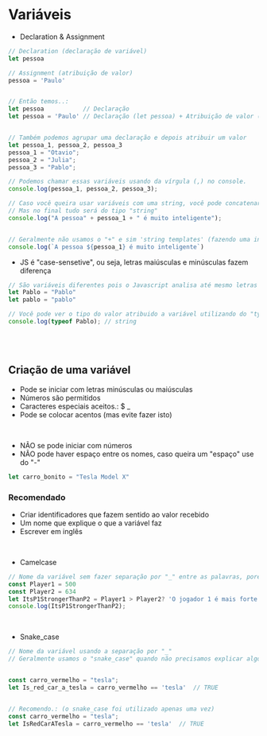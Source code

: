 # Variáveis

- Declaration & Assignment 
```js
// Declaration (declaração de variável)
let pessoa

// Assignment (atribuição de valor)
pessoa = 'Paulo'


// Então temos..:
let pessoa           // Declaração
let pessoa = 'Paulo' // Declaração (let pessoa) + Atribuição de valor ("Paulo")


// Também podemos agrupar uma declaração e depois atribuir um valor
let pessoa_1, pessoa_2, pessoa_3
pessoa_1 = "Otavio";
pessoa_2 = "Julia";
pessoa_3 = "Pablo"; 

// Podemos chamar essas variáveis usando da vírgula (,) no console.
console.log(pessoa_1, pessoa_2, pessoa_3);

// Caso você queira usar variáveis com uma string, você pode concatenar, usando do mais (+)
// Mas no final tudo será do tipo "string"
console.log("A pessoa" + pessoa_1 + " é muito inteligente");


// Geralmente não usamos o "+" e sim 'string templates' (fazendo uma interpolação). O cifrão e as chaves são usados para chamar variáveis, mas támbem podem fazer outras coisas, como por exemplo cálculos e etc..
console.log(`A pessoa ${pessoa_1} é muito inteligente`)
```



- JS é "case-sensetive", ou seja, letras maiúsculas e minúsculas fazem diferença
```js
// São variáveis diferentes pois o Javascript analisa até mesmo letras minúsculas e maiúsculas nos identificadores.
let Pablo = "Pablo"
let pablo = "pablo" 

// Você pode ver o tipo do valor atribuido a variável utilizando do "typeof"
console.log(typeof Pablo); // string
```

</br>
</br>


## Criação de uma variável 
* Pode se iniciar com letras minúsculas ou maiúsculas
* Números são permitidos
* Caracteres especiais aceitos.: $  _ 
* Pode se colocar acentos (mas evite fazer isto)

</br>

* NÃO se pode iniciar com números 
* NÃO pode haver espaço entre os nomes, caso queira um "espaço" use do "-"
```js
let carro_bonito = "Tesla Model X"
``` 

### Recomendado 
* Criar identificadores que fazem sentido ao valor recebido
* Um nome que explique o que a variável faz
* Escrever em inglês

</br>

* Camelcase
```js
// Nome da variável sem fazer separação por "_" entre as palavras, porém usando letras maiúsculas
const Player1 = 500
const Player2 = 634  
let ItsP1StrongerThanP2 = Player1 > Player2? 'O jogador 1 é mais forte do que o jogador 2' : 'O jogador 1 não é mais forte que o jogador 2'
console.log(ItsP1StrongerThanP2);
```

</br>

* Snake_case
```js
// Nome da variável usando a separação por "_"
// Geralmente usamos o "snake_case" quando não precisamos explicar algo, apenas separar palavras


const carro_vermelho = "tesla";
let Is_red_car_a_tesla = carro_vermelho == 'tesla'  // TRUE


// Recomendo.: (o snake_case foi utilizado apenas uma vez)
const carro_vermelho = "tesla";
let IsRedCarATesla = carro_vermelho == 'tesla'  // TRUE
```



